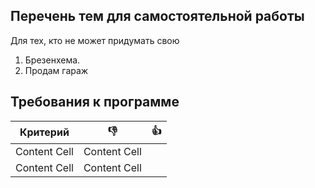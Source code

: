 ## Перечень тем для самостоятельной работы
Для тех, кто не может придумать свою

1. Брезенхема.
2. Продам гараж

## Требования к программе

Критерий      | :-1: | :+1: 
------------- | -----|-------
Content Cell  | Content Cell
Content Cell  | Content Cell
